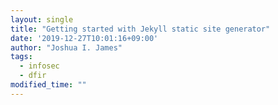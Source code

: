 ```yaml
---
layout: single
title: "Getting started with Jekyll static site generator"
date: '2019-12-27T10:01:16+09:00'
author: "Joshua I. James"
tags:
  - infosec
  - dfir
modified_time: ""
---
```

